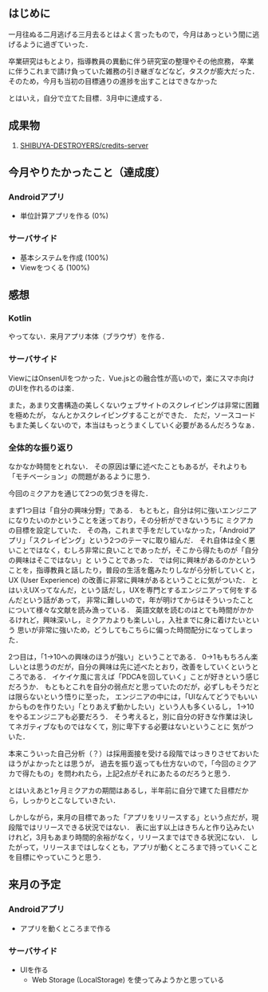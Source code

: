 ## はじめに

一月往ぬる二月逃げる三月去るとはよく言ったもので，今月はあっという間に逃げるように過ぎていった．

卒業研究はもとより，指導教員の異動に伴う研究室の整理やその他庶務，
卒業に伴うこれまで請け負っていた雑務の引き継ぎなどなど，タスクが膨大だった．
そのため，今月も当初の目標通りの進捗を出すことはできなかった

とはいえ，自分で立てた目標．3月中に達成する．

## 成果物

1. [SHIBUYA-DESTROYERS/credits-server](https://github.com/SHIBUYA-DESTROYERS/credits-server)

## 今月やりたかったこと（達成度）

### Androidアプリ

- 単位計算アプリを作る (0%)

### サーバサイド

- 基本システムを作成 (100%)
- Viewをつくる (100%)

## 感想

### Kotlin

やってない．来月アプリ本体（ブラウザ）を作る．

### サーバサイド

ViewにはOnsenUIをつかった．Vue.jsとの融合性が高いので，楽にスマホ向けのUIを作れるのは楽．

また，あまり文書構造の美しくないウェブサイトのスクレイピングは非常に困難を極めたが，
なんとかスクレイピングすることができた．
ただ，ソースコードもまた美しくないので，本当はもっとうまくしていく必要があるんだろうなぁ．

### 全体的な振り返り

なかなか時間をとれない．
その原因は肇に述べたこともあるが，それよりも「モチベーション」の問題があるように思う．

今回のミクアカを通じて2つの気づきを得た．

まず1つ目は「自分の興味分野」である．
もともと，自分は何に強いエンジニアになりたいのかということを迷っており，その分析ができないうちに
ミクアカの目標を設定していた．
その為，これまで手をだしていなかった，「Androidアプリ」「スクレイピング」という2つのテーマに取り組んだ．
それ自体は全く悪いことではなく，むしろ非常に良いことであったが，そこから得たものが「自分の興味はそこではない」と
いうことであった．
では何に興味があるのかということを，指導教員と話したり，普段の生活を鑑みたりしながら分析していくと，
UX (User Experience) の改善に非常に興味があるということに気がついた．
とはいえUXってなんだ，という話だし，UXを専門とするエンジニアって何をするんだという話があって，
非常に難しいので，年が明けてからはそういったことについて様々な文献を読み漁っている．
英語文献を読むのはとても時間がかかるけれど，興味深いし，ミクアカよりも楽しいし，入社までに身に着けたいという
思いが非常に強いため，どうしてもこちらに偏った時間配分になってしまった．

2つ目は，「1→10への興味のほうが強い」ということである．
0→1ももちろん楽しいとは思うのだが，自分の興味は先に述べたとおり，改善をしていくというところである．
イケイケ風に言えば「PDCAを回していく」ことが好きという感じだろうか．
もともとこれを自分の弱点だと思っていたのだが，必ずしもそうだとは限らないという悟りに至った，
エンジニアの中には，「UIなんてどうでもいいからものを作りたい」「とりあえず動かしたい」という人も多くいるし，
1→10をやるエンジニアも必要だろう．
そう考えると，別に自分の好きな作業は決してネガティブなものではなくて，別に卑下する必要はないということに
気がついた．

本来こういった自己分析（？）は採用面接を受ける段階ではっきりさせておいたほうがよかったとは思うが，
過去を振り返っても仕方ないので，「今回のミクアカで得たもの」を問われたら，上記2点がそれにあたるのだろうと思う．

とはいえあと1ヶ月ミクアカの期間はあるし，半年前に自分で建てた目標だから，しっかりとこなしていきたい．

しかしながら，来月の目標であった「アプリをリリースする」という点だが，現段階ではリリースできる状況ではない．
表に出す以上はきちんと作り込みたいけれど，3月もあまり時間的余裕がなく，リリースまではできる状況にない．
したがって，リリースまではしなくとも，アプリが動くところまで持っていくことを目標にやっていこうと思う．

## 来月の予定

### Androidアプリ

- アプリを動くところまで作る

### サーバサイド

- UIを作る
  - Web Storage (LocalStorage) を使ってみようかと思っている

